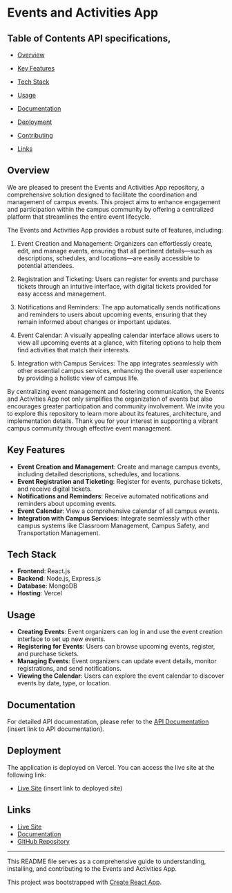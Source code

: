# Events and Activities App

## Table of Contents API specifications, 

- [Overview](#overview)
- [Key Features](#key-features)
- [Tech Stack](#tech-stack)

- [Usage](#usage)
- [Documentation](#documentation)
- [Deployment](#deployment)
- [Contributing](#contributing)
- [Links](#links)

## Overview

We are pleased to present the Events and Activities App repository, a comprehensive solution designed to facilitate the coordination and management of campus events. This project aims to enhance engagement and participation within the campus community by offering a centralized platform that streamlines the entire event lifecycle.

The Events and Activities App provides a robust suite of features, including:

  1. Event Creation and Management: Organizers can effortlessly create, edit, and manage events, ensuring that all pertinent details—such as descriptions, schedules, and locations—are easily accessible to potential attendees.

  2. Registration and Ticketing: Users can register for events and purchase tickets through an intuitive interface, with digital tickets provided for easy access and management.

  3. Notifications and Reminders: The app automatically sends notifications and reminders to users about upcoming events, ensuring that they remain informed about changes or important updates.

  4. Event Calendar: A visually appealing calendar interface allows users to view all upcoming events at a glance, with filtering options to help them find activities that match their interests.

  5. Integration with Campus Services: The app integrates seamlessly with other essential campus services, enhancing the overall user experience by providing a holistic view of campus life.

By centralizing event management and fostering communication, the Events and Activities App not only simplifies the organization of events but also encourages greater participation and community involvement. We invite you to explore this repository to learn more about its features, architecture, and implementation details. Thank you for your interest in supporting a vibrant campus community through effective event management.

## Key Features

- **Event Creation and Management**: Create and manage campus events, including detailed descriptions, schedules, and locations.
- **Event Registration and Ticketing**: Register for events, purchase tickets, and receive digital tickets.
- **Notifications and Reminders**: Receive automated notifications and reminders about upcoming events.
- **Event Calendar**: View a comprehensive calendar of all campus events.
- **Integration with Campus Services**: Integrate seamlessly with other campus systems like Classroom Management, Campus Safety, and Transportation Management.

## Tech Stack

- **Frontend**: React.js
- **Backend**: Node.js, Express.js
- **Database**: MongoDB
- **Hosting**: Vercel


## Usage

- **Creating Events**: Event organizers can log in and use the event creation interface to set up new events.
- **Registering for Events**: Users can browse upcoming events, register, and purchase tickets.
- **Managing Events**: Event organizers can update event details, monitor registrations, and send notifications.
- **Viewing the Calendar**: Users can explore the event calendar to discover events by date, type, or location.

## Documentation

For detailed API documentation, please refer to the [API Documentation](https://ewits.gitbook.io/ewits-docs) (insert link to API documentation).

## Deployment

The application is deployed on Vercel. You can access the live site at the following link:

- [Live Site](https://demo-app-two-snowy.vercel.app/) (insert link to deployed site)




## Links

- [Live Site](https://demo-app-two-snowy.vercel.app/)
- [Documentation](https://ewits.gitbook.io/ewits-docs)
- [GitHub Repository](https://github.com/TumeloMkwambe/eWits/)

---

This README file serves as a comprehensive guide to understanding, installing, and contributing to the Events and Activities App.

This project was bootstrapped with [Create React App](https://github.com/facebook/create-react-app).
